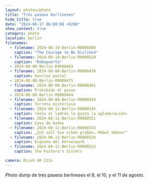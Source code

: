 ```yaml
---
layout: photos/photo
title: "Tres paseos berlineses"
hide_title: true
date: "2024-08-17 06:00:00 +0200"
show_content: true
category: photo
location: berlin
filenames:
  - filename: 2024-08-10-Berlin-R0008500
    caption: "The Courage to Be Disliked"
  - filename: 2024-08-10-Berlin-R0008520
    caption: "Robopuerta"
  - 2024-08-08-Berlin-R0008483
  - filename: 2024-08-08-Berlin-R0008478
    caption: Sonrisa postal
  - 2024-08-08-Berlin-R0008475
  - filename: 2024-08-08-Berlin-R0008461
    caption: Prohibido el paseo
  - 2024-08-08-Berlin-R0008464
  - filename: 2024-08-08-Berlin-R0008454
    caption: Torreta misteriosa
  - filename: 2024-08-11-Berlin-R0008545
    caption: «Solo al ladrón le gusta la aglomeración»
  - filename: 2024-08-11-Berlin-R0008551
    caption: Casa de baños
  - filename: 2024-08-11-Berlin-R0008533
    caption: „Ich soll Sie schön grüßen… Möbel Hübner“
  - filename: 2024-08-11-Berlin-R0008528
    caption: Esquina del Körnerpark
  - filename: 2024-08-11-Berlin-R0008523
    caption: The Fustero's Sisters

camera: Ricoh GR IIIx
---
```


_Photo dump_ de tres paseos berlineses el 8, el 10, y el 11 de agosto.
